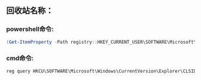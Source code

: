 
## 回收站名称：
### powershell命令:
```powershell
(Get-ItemProperty -Path registry::HKEY_CURRENT_USER\SOFTWARE\Microsoft\Windows\CurrentVersion\Explorer\CLSID\`{645FF040-5081-101B-9F08-00AA002F954E`}).'(default)'
```

### cmd命令:
```cmd
reg query HKCU\SOFTWARE\Microsoft\Windows\CurrentVersion\Explorer\CLSID\{645FF040-5081-101B-9F08-00AA002F954E} /ve
```